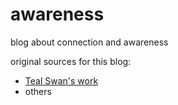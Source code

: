 # awareness
blog about connection and awareness

original sources for this blog:
- [Teal Swan's work](https://tealswan.com/)
- others
